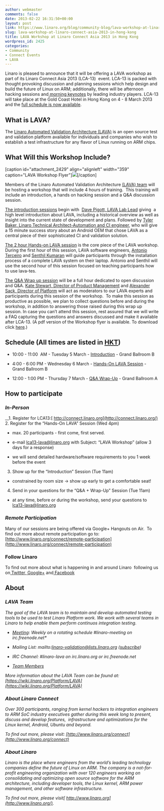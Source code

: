 ```yaml
---
author: webmaster
comments: false
date: 2013-02-22 16:31:50+00:00
layout: post
link: https://www.linaro.org/blog/community-blog/lava-workshop-at-linaro-connect-asia-2013-in-hong-kong/
slug: lava-workshop-at-linaro-connect-asia-2013-in-hong-kong
title: LAVA Workshop at Linaro Connect Asia 2013 in Hong Kong
wordpress_id: 2425
categories:
- Community
- Connect Events
- LAVA
---
```


Linaro is pleased to announce that it will be offering a LAVA workshop as part of its Linaro Connect Asia 2013 (LCA-13)  event. LCA-13 is packed with thought provoking discussion and planning sessions which help design and build the future of Linux on ARM; additionally, there will be afternoon hacking sessions and[ morning keynotes](http://www.linaro.org/linaro-blog/2013/02/12/linaro-announces-keynote-speakers-for-linaro-connect-asia-2013/) by leading industry players. LCA-13 will take place at the Gold Coast Hotel in Hong Kong on 4 - 8 March 2013 and the [full schedule is now available](http://www.linaro.org/connect/schedule).


## What is LAVA?


The [Linaro Automated Validation Architecture (LAVA)](http://www.linaro.org/linaro-blog/2011/08/12/lava-fundamentals/) is an open source test and validation platform available for individuals and companies who wish to establish a test infrastructure for any flavor of Linux running on ARM chips.


## What Will this Workshop Include?


[caption id="attachment_2429" align="alignleft" width="359" caption="LAVA Workshop Flyer"][![](http://www.linaro.org/linaro-blog/wp-content/uploads/2013/02/LAVAWorkshopLCA13-FlyerAmbervariant_R31-724x1024.jpg)](http://www.linaro.org/linaro-blog/wp-content/uploads/2013/02/LAVAWorkshopLCA13-FlyerAmbervariant_R31.jpg)[/caption]

Members of the Linaro Automated Validation Architecture [(LAVA) team](http://www.linaro.org/linux-on-arm/meet-the-team/lava) will be hosting a workshop that will include 4 hours of training.  This training will include an introduction, a hands on hacking session and a Q&A discussion session.

[The introduction sessions](https://lca-13.zerista.com/event/member/72489) begin with  [Dave Pigott, LAVA Lab Lead](http://www.linaro.org/linux-on-arm/meet-the-team/dave-pigott/) giving  a high level introduction about LAVA, including a historical overview as well as insight into the current state of development and plans. Followed by [Tyler Baker, Linaro Technical Architect-Automation and CI engineer](http://www.linaro.org/linux-on-arm/meet-the-team/tyler-baker/), who will give a 15 minute success story about an Android OEM that chose LAVA as a central piece of their sophisticated CI and validation solution.

[The 2 hour Hands-on LAVA session](https://lca-13.zerista.com/event/member/72677) is the core piece of the LAVA workshop. During the first hour of this session, LAVA software engineers, [Antonio Terceiro](http://www.linaro.org/linux-on-arm/meet-the-team/antonio-terceiro/) and [Senthil Kumaran](http://www.linaro.org/linux-on-arm/meet-the-team/senthil-kumuran/) will guide participants through the installation process of a complete LAVA system on their laptop. Antonio and Senthil will use the second hour of this session focused on teaching participants how to use lava-tes.

[The Q&A Wrap up session](https://lca-13.zerista.com/event/member/72377) will be a full hour dedicated to open discussion and Q&A. [Kate Stewart, Director of Product Management](http://www.linaro.org/linux-on-arm/meet-the-team/kate-stewart/) and [Alexander Sack, Director of Platform](http://www.linaro.org/linux-on-arm/meet-the-team/alexander-sack/) will act as moderators to our LAVA experts and participants during this session of the workshop.  To make this session as productive as possible, we plan to collect questions before and during the workshop, in addition to answering those raised during this wrap up session. In case you can’t attend this session, rest assured that we will write a FAQ capturing the questions and answers discussed and make it available after LCA-13. (A pdf version of the Workshop flyer is available. To download click [here](http://www.linaro.org/linaro-blog/wp-content/uploads/2013/02/LAVAWorkshopLCA13-FlyerAmbervariant_R3.pdf).)


## Schedule (All times are listed in [HKT](http://www.timeanddate.com/worldclock/converter.html))





	
  * 10:00 - 11:00  AM - Tuesday 5 March - [Introduction](https://lca-13.zerista.com/event/member/72489) - Grand Ballroom B

	
  * 4:00 - 6:00 PM - Wednesday 6 March - [Hands-On LAVA Session](https://lca-13.zerista.com/event/member/72677) - Grand Ballroom B

	
  * 12:00 - 1:00 PM - Thursday 7 March - [Q&A Wrap-Up](https://lca-13.zerista.com/event/member/72377) - Grand Ballroom A




## How to participate




### _In-Person_


__1. Register for LCA13:[ http://connect.linaro.org](http://connect.linaro.org/)
[](http://connect.linaro.org/)
2. Register for the “Hands-On LAVA” Session (Wed 4pm)



	
  * max. 20 participants - first come, first served.

	
  * e-mail lca13-lava@linaro.org with Subject: “LAVA Workshop” (allow 3 days for a response)

	
  * we will send detailed hardware/software requirements to you 1 week before the event


3. Show up for the “Introduction” Session (Tue 11am)

	
  * constrained by room size -> show up early to get a comfortable seat!


4. Send in your questions for the “Q&A + Wrap-Up” Session (Tue 11am)

	
  * at any time, before or during the workshop, send your questions to [lca13-lava@linaro.org](mailto:lca13-lava@linaro.org)




### _Remote Participation_


Many of our sessions are being offered via Google+ Hangouts on Air.  To find out more about remote participation go to: [http://www.linaro.org/connect/remote-participation](http://www.linaro.org/connect/remote-participation)


### **Follow Linaro**


To find out more about what is happening in and around Linaro  following us on[ Twitter](https://twitter.com/LinaroOrg),[ Google+](https://plus.google.com/112814496864921562564/posts) and[ Facebook](https://www.facebook.com/LinaroOrg)


## About




### _LAVA Team_


_The goal of the LAVA team is to maintain and develop automated testing tools to be used to test Linaro Platform work. We work with several teams in Linaro to help enable them perform continuos integration testing._



	
  * _[Meeting](https://wiki.linaro.org/Platform/LAVA/Meetings): Weekly on a rotating schedule #linaro-meeting on irc.freenode.net*_

	
  * _Mailing List: mailto:linaro-validation@lists.linaro.org ([subscribe](http://lists.linaro.org/mailman/listinfo/linaro-validation))_

	
  * _IRC Channel: #linaro-lava on irc.linaro.org or irc.freenode.net_

	
  * _[Team Members](http://www.linaro.org/linux-on-arm/meet-the-team/lava)_


_More information about the LAVA Team can be found at: [https://wiki.linaro.org/Platform/LAVA](https://wiki.linaro.org/Platform/LAVA)_


### _About Linaro Connect_


_Over 300 participants, ranging from kernel hackers to integration engineers to ARM SoC industry executives gather during this week long to present, discuss and develop features,  infrastructure and optimizations for the Linux kernel, Android, Ubuntu and beyond._

_To find out more, please visit: [http://www.linaro.org/connect](http://www.linaro.org/connect)_


### _About Linaro_


_Linaro is the place where engineers from the world’s leading technology companies define the future of Linux on ARM. The company is a not-for-profit engineering organization with over 120 engineers working on consolidating and optimizing open source software for the ARM architecture, including developer tools, the Linux kernel, ARM power management, and other software infrastructure._

_To find out more, please visit[ http://www.linaro.org](http://www.linaro.org/)._
